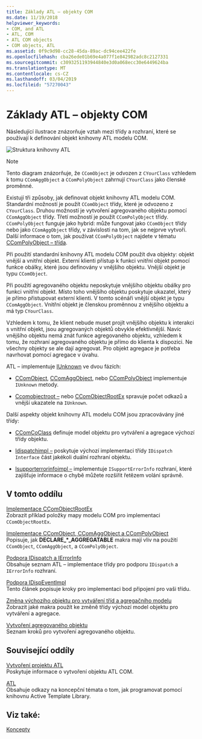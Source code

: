```yaml
---
title: Základy ATL – objekty COM
ms.date: 11/19/2018
helpviewer_keywords:
- COM, and ATL
- ATL, COM
- ATL COM objects
- COM objects, ATL
ms.assetid: 0f9c9d98-cc28-45da-89ac-dc94cee422fe
ms.openlocfilehash: cba26ede01b69e4a077f1e842982adc8c2127331
ms.sourcegitcommit: c3093251193944840e3d0a068ecc30e6449624ba
ms.translationtype: MT
ms.contentlocale: cs-CZ
ms.lasthandoff: 03/04/2019
ms.locfileid: "57270043"
---
```

# <a name="fundamentals-of-atl-com-objects"></a>Základy ATL – objekty COM

Následující ilustrace znázorňuje vztah mezi třídy a rozhraní, které se používají k definování objekt knihovny ATL modelu COM.

![Struktura knihovny ATL](../atl/media/vc307y1.gif "ATL – struktura")

> [!NOTE]
>  Tento diagram znázorňuje, že `CComObject` je odvozen z `CYourClass` vzhledem k tomu `CComAggObject` a `CComPolyObject` zahrnují `CYourClass` jako členské proměnné.

Existují tři způsoby, jak definovat objekt knihovny ATL modelu COM. Standardní možností je použít `CComObject` třídy, které je odvozeno z `CYourClass`. Druhou možností je vytvoření agregovaného objektu pomocí `CComAggObject` třídy. Třetí možností je použít `CComPolyObject` třídy. `CComPolyObject` funguje jako hybrid: může fungovat jako `CComObject` třídy nebo jako `CComAggObject` třídy, v závislosti na tom, jak se nejprve vytvoří. Další informace o tom, jak používat `CComPolyObject` najdete v tématu [CComPolyObject – třída](../atl/reference/ccompolyobject-class.md).

Při použití standardní knihovny ATL modelu COM použít dva objekty: objekt vnější a vnitřní objekt. Externí klienti přístup k funkci vnitřní objekt pomocí funkce obálky, které jsou definovány v vnějšího objektu. Vnější objekt je typu `CComObject`.

Při použití agregovaného objektu neposkytuje vnějšího objektu obálky pro funkci vnitřní objekt. Místo toho vnějšího objektu poskytuje ukazatel, který je přímo přistupovat externí klienti. V tomto scénáři vnější objekt je typu `CComAggObject`. Vnitřní objekt je členskou proměnnou z vnějšího objektu a má typ `CYourClass`.

Vzhledem k tomu, že klient nebude muset projít vnějšího objektu k interakci s vnitřní objekt, jsou agregovaných objektů obvykle efektivnější. Navíc vnějšího objektu nemá znát funkce agregovaného objektu, vzhledem k tomu, že rozhraní agregovaného objektu je přímo do klienta k dispozici. Ne všechny objekty se ale dají agregovat. Pro objekt agregace je potřeba navrhovat pomocí agregace v úvahu.

ATL – implementuje [IUnknown](/windows/desktop/api/unknwn/nn-unknwn-iunknown) ve dvou fázích:

- [CComObject](../atl/reference/ccomobject-class.md), [CComAggObject](../atl/reference/ccomaggobject-class.md), nebo [CComPolyObject](../atl/reference/ccompolyobject-class.md) implementuje `IUnknown` metody.

- [Ccomobjectroot –](../atl/reference/ccomobjectroot-class.md) nebo [CComObjectRootEx](../atl/reference/ccomobjectrootex-class.md) spravuje počet odkazů a vnější ukazatele na `IUnknown`.

Další aspekty objekt knihovny ATL modelu COM jsou zpracovávány jiné třídy:

- [CComCoClass](../atl/reference/ccomcoclass-class.md) definuje model objektu pro vytváření a agregace výchozí třídy objektu.

- [Idispatchimpl –](../atl/reference/idispatchimpl-class.md) poskytuje výchozí implementaci třídy `IDispatch Interface` část jakékoli duální rozhraní objektu.

- [Isupporterrorinfoimpl –](../atl/reference/isupporterrorinfoimpl-class.md) implementuje `ISupportErrorInfo` rozhraní, které zajišťuje informace o chybě můžete rozšířit řetězem volání správně.

## <a name="in-this-section"></a>V tomto oddílu

[Implementace CComObjectRootEx](../atl/implementing-ccomobjectrootex.md)<br/>
Zobrazit příklad položky mapy modelu COM pro implementaci `CComObjectRootEx`.

[Implementace CComObject, CComAggObject a CComPolyObject](../atl/implementing-ccomobject-ccomaggobject-and-ccompolyobject.md)<br/>
Popisuje, jak **DECLARE_\*_AGGREGATABLE** makra mají vliv na použití `CComObject`, `CComAggObject`, a `CComPolyObject`.

[Podpora IDispatch a IErrorInfo](../atl/supporting-idispatch-and-ierrorinfo.md)<br/>
Obsahuje seznam ATL – implementace třídy pro podporu `IDispatch` a `IErrorInfo` rozhraní.

[Podpora IDispEventImpl](../atl/supporting-idispeventimpl.md)<br/>
Tento článek popisuje kroky pro implementaci bod připojení pro vaši třídu.

[Změna výchozího objektu pro vytváření tříd a agregačního modelu](../atl/changing-the-default-class-factory-and-aggregation-model.md)<br/>
Zobrazit jaké makra použít ke změně třídy výchozí model objektu pro vytváření a agregace.

[Vytvoření agregovaného objektu](../atl/creating-an-aggregated-object.md)<br/>
Seznam kroků pro vytvoření agregovaného objektu.

## <a name="related-sections"></a>Související oddíly

[Vytvoření projektu ATL](../atl/reference/creating-an-atl-project.md)<br/>
Poskytuje informace o vytvoření objektu ATL COM.

[ATL](../atl/active-template-library-atl-concepts.md)<br/>
Obsahuje odkazy na koncepční témata o tom, jak programovat pomocí knihovnu Active Template Library.

## <a name="see-also"></a>Viz také:

[Koncepty](../atl/active-template-library-atl-concepts.md)
